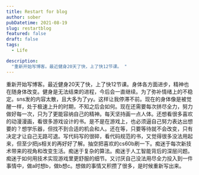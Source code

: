 ```yaml
---
title: Restart for blog
author: sober
pubDatetime: 2021-08-19
slug: restartblog
featured: false
draft: false
tags:
  - Life

description:
  "重新开始写博客。最近健身20天了快，上了快12节课。 "
---
```


重新开始写博客。最近健身20天了快，上了快12节课。身体各方面进步，精神也在随身体改变。健身是无法结束的进程，今后会一直继续。为了弥补情绪上的不稳定。sns发的内容太散，且大多为了yy。这样让我停滞不前。现在的身体像是被觉醒一样，处于极速上升的时期，不知之后会如何。现在还需要每次拼尽全力，努力做好每一次，只为了更能容纳自己的精神。每天坚持画一点人体。还想看很多喜欢的动漫漫画，看很多游戏设计的书。是不是在游戏上，也必须逼自己努力表达出想要的？想学乐器，但找不到合适的机会和人。还在等，只要等待就不会改变，只有决定才让自己无路可退。写代码写的很碎，看代码规范的书，又觉得很多没法用起来，但至少把js相关的再好好了解。抽空把喜欢的cs60b刷一下。痴迷于每次新技术带来的视角和改变生活。痴迷于复杂的算法。痴迷于人工智能背后的深层问题。痴迷于如何用技术实现游戏里更舒服的细节。又讨厌自己没法用尽全力投入到一件事情中，做a时想b，做b想c。想做的事情又积攒了很多，是时候重新写出来。